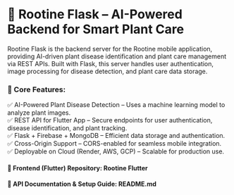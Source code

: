 # 🌱 Rootine Flask – AI-Powered Backend for Smart Plant Care  

Rootine Flask is the backend server for the Rootine mobile application, providing AI-driven plant disease identification and plant care management via REST APIs. Built with Flask, this server handles user authentication, image processing for disease detection, and plant care data storage.

### 🚀 Core Features:
✅ AI-Powered Plant Disease Detection – Uses a machine learning model to analyze plant images.  
✅ REST API for Flutter App – Secure endpoints for user authentication, disease identification, and plant tracking.  
✅ Flask + Firebase + MongoDB – Efficient data storage and authentication.  
✅ Cross-Origin Support – CORS-enabled for seamless mobile integration.  
✅ Deployable on Cloud (Render, AWS, GCP) – Scalable for production use.  
 
#### 🔗 Frontend (Flutter) Repository: Rootine Flutter 

#### 📜 API Documentation & Setup Guide: README.md 
